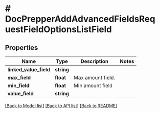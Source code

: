 # # DocPrepperAddAdvancedFieldsRequestFieldOptionsListField

## Properties

Name | Type | Description | Notes
------------ | ------------- | ------------- | -------------
**linked_value_field** | **string** |  |
**max_field** | **float** | Max amount field. |
**min_field** | **float** | Min amount field |
**value_field** | **string** |  |

[[Back to Model list]](../../README.md#models) [[Back to API list]](../../README.md#endpoints) [[Back to README]](../../README.md)
